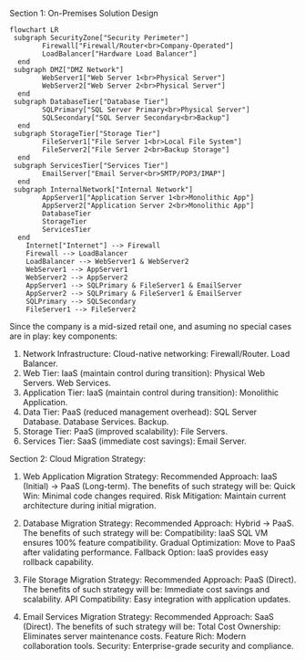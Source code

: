 Section 1: On-Premises Solution Design


```mermaid
flowchart LR
 subgraph SecurityZone["Security Perimeter"]
        Firewall["Firewall/Router<br>Company-Operated"]
        LoadBalancer["Hardware Load Balancer"]
  end
 subgraph DMZ["DMZ Network"]
        WebServer1["Web Server 1<br>Physical Server"]
        WebServer2["Web Server 2<br>Physical Server"]
  end
 subgraph DatabaseTier["Database Tier"]
        SQLPrimary["SQL Server Primary<br>Physical Server"]
        SQLSecondary["SQL Server Secondary<br>Backup"]
  end
 subgraph StorageTier["Storage Tier"]
        FileServer1["File Server 1<br>Local File System"]
        FileServer2["File Server 2<br>Backup Storage"]
  end
 subgraph ServicesTier["Services Tier"]
        EmailServer["Email Server<br>SMTP/POP3/IMAP"]
  end
 subgraph InternalNetwork["Internal Network"]
        AppServer1["Application Server 1<br>Monolithic App"]
        AppServer2["Application Server 2<br>Monolithic App"]
        DatabaseTier
        StorageTier
        ServicesTier
  end
    Internet["Internet"] --> Firewall
    Firewall --> LoadBalancer
    LoadBalancer --> WebServer1 & WebServer2
    WebServer1 --> AppServer1
    WebServer2 --> AppServer2
    AppServer1 --> SQLPrimary & FileServer1 & EmailServer
    AppServer2 --> SQLPrimary & FileServer1 & EmailServer
    SQLPrimary --> SQLSecondary
    FileServer1 --> FileServer2

```
Since the company is a mid-sized retail one, and asuming no special cases are in play:
key components:
1. Network Infrastructure: Cloud-native networking:
   Firewall/Router.
   Load Balancer. 
2. Web Tier: IaaS (maintain control during transition):
   Physical Web Servers.
   Web Services.
3. Application Tier: IaaS (maintain control during transition):
   Monolithic Application.
4. Data Tier: PaaS (reduced management overhead):
   SQL Server Database.
   Database Services.
   Backup.
5. Storage Tier: PaaS (improved scalability):
    File Servers.
6. Services Tier: SaaS (immediate cost savings):
    Email Server.

    

Section 2: Cloud Migration Strategy:

1. Web Application Migration Strategy:
Recommended Approach: IaaS (Initial) → PaaS (Long-term).
The benefits of such strategy will be:
Quick Win: Minimal code changes required.
Risk Mitigation: Maintain current architecture during initial migration.

2. Database Migration Strategy:
Recommended Approach: Hybrid → PaaS.
The benefits of such strategy will be:
Compatibility: IaaS SQL VM ensures 100% feature compatibility.
Gradual Optimization: Move to PaaS after validating performance.
Fallback Option: IaaS provides easy rollback capability.

3. File Storage Migration Strategy:
Recommended Approach: PaaS (Direct).
The benefits of such strategy will be:
Immediate cost savings and scalability.
API Compatibility: Easy integration with application updates.

4. Email Services Migration Strategy:
Recommended Approach: SaaS (Direct).
The benefits of such strategy will be:
Total Cost Ownership: Eliminates server maintenance costs.
Feature Rich: Modern collaboration tools.
Security: Enterprise-grade security and compliance.








